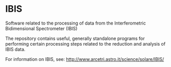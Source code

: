 # IBIS
Software related to the processing of data from the Interferometric Bidimensional Spectrometer (IBIS)

The repository contains useful, generally standalone programs for performing certain processing steps related to the reduction and analysis of IBIS data.

For information on IBIS, see: 
http://www.arcetri.astro.it/science/solare/IBIS/

